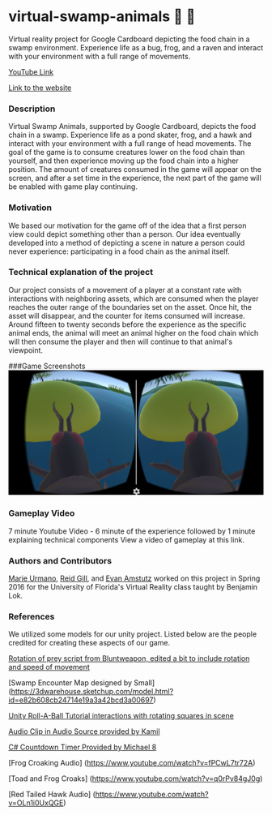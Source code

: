 # virtual-swamp-animals :frog: :bug: 
Virtual reality project for Google Cardboard depicting the food chain in a swamp environment. Experience life as a bug, frog, and a raven and interact with your environment with a full range of movements.

[YouTube Link](https://www.youtube.com/watch?v=8kbuOrPGy1k&feature=youtu.be)

[Link to the website](http://virtualrealitygroup.github.io/virtual-swamp-animals/)

### Description
Virtual Swamp Animals, supported by Google Cardboard, depicts the food chain in a swamp. Experience life as a pond skater, frog, and a hawk and interact with your environment with a full range of head movements. The goal of the game is to consume creatures lower on the food chain than yourself, and then experience moving up the food chain into a higher position. The amount of creatures consumed in the game will appear on the screen, and after a set time in the experience, the next part of the game will be enabled with game play continuing.

### Motivation
We based our motivation for the game off of the idea that a first person view could depict something other than a person. Our idea eventually developed into a method of depicting a scene in nature a person could never experience: participating in a food chain as the animal itself.

### Technical explanation of the project
Our project consists of a movement of a player at a constant rate with interactions with neighboring assets, which are consumed when the player reaches the outer range of the boundaries set on the asset. Once hit, the asset will disappear, and the counter for items consumed will increase. Around fifteen to twenty seconds before the experience as the specific animal ends, the animal will meet an animal higher on the food chain which will then consume the player and then will continue to that animal's viewpoint.

###Game Screenshots
![alt text](https://raw.githubusercontent.com/VirtualRealityGroup/virtual-swamp-animals/master/Pictures/stereo.png)

### Gameplay Video
7 minute Youtube Video - 6 minute of the experience followed by 1 minute explaining technical components
View a video of gameplay at this link.


### Authors and Contributors
[Marie Urmano](https://github.com/marieurmano), [Reid Gill](https://github.com/reidgill), and [Evan Amstutz](https://github.com/EvanMAmstutz) worked on this project in Spring 2016 for the University of Florida's Virtual Reality class taught by Benjamin Lok.

### References
We utilized some models for our unity project. Listed below are the people credited for creating these aspects of our game.


[Rotation of prey script from Bluntweapon, edited a bit to include rotation and speed of movement](http://forum.unity3d.com/threads/enemy-circle-movement-pattern.134134/)

[Swamp Encounter Map designed by Small] (https://3dwarehouse.sketchup.com/model.html?id=e82b608cb24714e19a3a42bcd3a00697)

[Unity Roll-A-Ball Tutorial interactions with rotating squares in scene](https://unity3d.com/learn/tutorials/projects/roll-ball-tutorial)

[Audio Clip in Audio Source provided by Kamil](http://answers.unity3d.com/questions/902586/audio-clip-in-audio-source-via-script-c.html)

[C# Countdown Timer Provided by Michael 8](http://answers.unity3d.com/questions/225213/c-countdown-timer.html)

[Frog Croaking Audio] (https://www.youtube.com/watch?v=fPCwL7tr72A)

[Toad and Frog Croaks] (https://www.youtube.com/watch?v=q0rPv84gJ0g)

[Red Tailed Hawk Audio] (https://www.youtube.com/watch?v=OLn1i0UxQGE)

